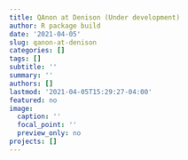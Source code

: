 ```yaml
---
title: QAnon at Denison (Under development)
author: R package build
date: '2021-04-05'
slug: qanon-at-denison
categories: []
tags: []
subtitle: ''
summary: ''
authors: []
lastmod: '2021-04-05T15:29:27-04:00'
featured: no
image:
  caption: ''
  focal_point: ''
  preview_only: no
projects: []
---
```

















